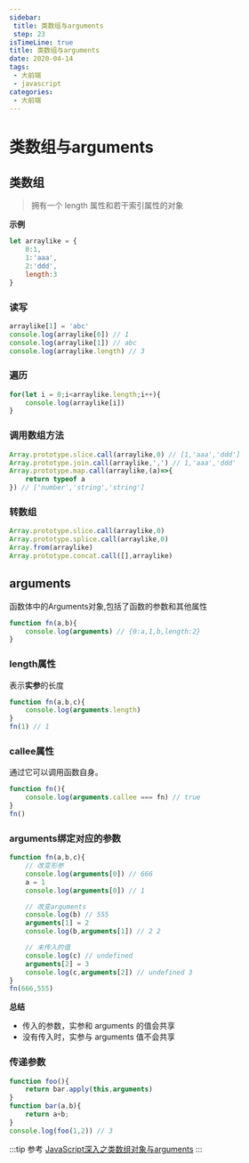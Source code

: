 ```yaml
---
sidebar:
 title: 类数组与arguments
 step: 23
isTimeLine: true
title: 类数组与arguments
date: 2020-04-14
tags:
 - 大前端
 - javascript
categories:
 - 大前端
---
```

# 类数组与arguments
## 类数组
>拥有一个 length 属性和若干索引属性的对象

**示例**
```js
let arraylike = {
    0:1,
    1:'aaa',
    2:'ddd',
    length:3
}
```
### 读写
```js
arraylike[1] = 'abc'
console.log(arraylike[0]) // 1
console.log(arraylike[1]) // abc
console.log(arraylike.length) // 3
```
### 遍历
```js
for(let i = 0;i<arraylike.length;i++){
    console.log(arraylike[i])
}
```
### 调用数组方法
```js
Array.prototype.slice.call(arraylike,0) // [1,'aaa','ddd']
Array.prototype.join.call(arraylike,',') // 1,'aaa','ddd'
Array.prototype.map.call(arraylike,(a)=>{
    return typeof a
}) // ['number','string','string']
```
### 转数组
```js
Array.prototype.slice.call(arraylike,0)
Array.prototype.splice.call(arraylike,0)
Array.from(arraylike)
Array.prototype.concat.call([],arraylike)
```

## arguments
函数体中的Arguments对象,包括了函数的参数和其他属性
```js
function fn(a,b){
    console.log(arguments) // {0:a,1,b,length:2}
}
```
### length属性
表示**实参**的长度
```js
function fn(a,b,c){
    console.log(arguments.length)
}
fn(1) // 1
```

### callee属性
通过它可以调用函数自身。
```js
function fn(){
    console.log(arguments.callee === fn) // true
}
fn()
```
### arguments绑定对应的参数
```js
function fn(a,b,c){
    // 改变形参
    console.log(arguments[0]) // 666
    a = 1
    console.log(arguments[0]) // 1

    // 改变arguments
    console.log(b) // 555
    arguments[1] = 2
    console.log(b,arguments[1]) // 2 2

    // 未传入的值
    console.log(c) // undefined
    arguments[2] = 3
    console.log(c,arguments[2]) // undefined 3
}
fn(666,555)
```
**总结**
* 传入的参数，实参和 arguments 的值会共享
* 没有传入时，实参与 arguments 值不会共享

### 传递参数
```js
function foo(){
    return bar.apply(this,arguments)
}
function bar(a,b){
    return a+b;
}
console.log(foo(1,2)) // 3
```
:::tip 参考
[JavaScript深入之类数组对象与arguments](https://github.com/mqyqingfeng/Blog/issues/14)
:::

<comment/>